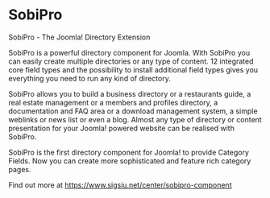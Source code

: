 # SobiPro
SobiPro - The Joomla! Directory Extension

SobiPro is a powerful directory component for Joomla.
With SobiPro you can easily create multiple directories or any type of content.
12 integrated core field types and the possibility to install additional field types gives you everything you need to run any kind of directory.

SobiPro allows you to build a business directory or a restaurants guide, a real estate management or a members and profiles directory, a documentation and FAQ area or a download management system, a simple weblinks or news list or even a blog.
Almost any type of directory or content presentation for your Joomla! powered website can be realised with SobiPro.

SobiPro is the first directory component for Joomla! to provide Category Fields. Now you can create more sophisticated and feature rich category pages.

Find out more at https://www.sigsiu.net/center/sobipro-component
